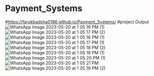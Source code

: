 # Payment_Systems
#https://farukbadsha0186.github.io/Payment_Systems/
#project Output
![WhatsApp Image 2023-05-20 at 1 05 16 PM (1)](https://github.com/FarukBadsha0186/Payment_Systems/assets/97550258/b4b2ca33-04f7-43ba-a308-d25de0489d38)
![WhatsApp Image 2023-05-20 at 1 05 17 PM (2)](https://github.com/FarukBadsha0186/Payment_Systems/assets/97550258/09ca02ed-9126-4409-a3c6-88db4e399de0)
![WhatsApp Image 2023-05-20 at 1 05 16 PM (1)](https://github.com/FarukBadsha0186/Payment_Systems/assets/97550258/69ca0acd-0c36-4f5c-94ea-b874851a5d9b)
![WhatsApp Image 2023-05-20 at 1 05 17 PM (1)](https://github.com/FarukBadsha0186/Payment_Systems/assets/97550258/081fa27a-82c1-4e9f-a81a-5eb9fe2a6b88)
![WhatsApp Image 2023-05-20 at 1 05 18 PM (2)](https://github.com/FarukBadsha0186/Payment_Systems/assets/97550258/825dd328-21e8-4ee0-957e-71a0d66cc3c8)
![WhatsApp Image 2023-05-20 at 1 05 19 PM (1)](https://github.com/FarukBadsha0186/Payment_Systems/assets/97550258/2fd1d833-fd38-47cc-a109-bfc43f90392c)
![WhatsApp Image 2023-05-20 at 1 05 20 PM (1)](https://github.com/FarukBadsha0186/Payment_Systems/assets/97550258/fb895dd9-f952-4f41-b2df-e4eda1d5e580)
![WhatsApp Image 2023-05-20 at 1 05 21 PM](https://github.com/FarukBadsha0186/Payment_Systems/assets/97550258/817f6d22-c44b-42ef-b890-f4d310466bdf)
![WhatsApp Image 2023-05-20 at 1 05 19 PM (2)](https://github.com/FarukBadsha0186/Payment_Systems/assets/97550258/09696d1d-0a11-4aac-8fab-43715c8ad3f5)
